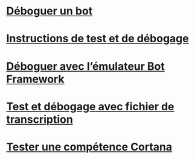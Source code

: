 # [Déboguer un bot](../bot-service-debug-bot.md)
# [Instructions de test et de débogage](../v4sdk/bot-builder-testing-debugging.md)
# [Déboguer avec l’émulateur Bot Framework](../bot-service-debug-emulator.md)
# [Test et débogage avec fichier de transcription](../v4sdk/bot-builder-debug-transcript.md)
# [Tester une compétence Cortana](../bot-service-debug-cortana-skill.md)
